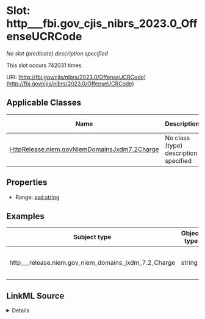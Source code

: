 

# Slot: http___fbi.gov_cjis_nibrs_2023.0_OffenseUCRCode


_No slot (predicate) description specified_






This slot occurs 742031 times.


URI: [http://fbi.gov/cjis/nibrs/2023.0/OffenseUCRCode](http://fbi.gov/cjis/nibrs/2023.0/OffenseUCRCode)



<!-- no inheritance hierarchy -->





## Applicable Classes

| Name | Description | Modifies Slot |
| --- | --- | --- |
| [HttpRelease.niem.govNiemDomainsJxdm7.2Charge](../classes/HttpRelease.niem.govNiemDomainsJxdm7.2Charge.md) | No class (type) description specified |  yes  |







## Properties

* Range: [xsd:string](http://www.w3.org/2001/XMLSchema#string)






## Examples

| Subject type | Object type | Example subject | Example object | Occurrences |
| --- | --- | --- | --- | --- |
| http___release.niem.gov_niem_domains_jxdm_7.2_Charge | string | scales:Charge/ga-clayton-magistrate;;0:02-co-00004_c1 | ALL_OTHER_OFFENSES | 742031 |




## LinkML Source

<details>

```yaml
name: http___fbi.gov_cjis_nibrs_2023.0_OffenseUCRCode
annotations:
  count:
    tag: count
    value: 742031
description: No slot (predicate) description specified
examples:
- object:
    example_object: ALL_OTHER_OFFENSES
    example_object_type: string
    example_predicate: http://fbi.gov/cjis/nibrs/2023.0/OffenseUCRCode
    example_subject: scales:Charge/ga-clayton-magistrate;;0:02-co-00004_c1
    example_subject_type: http___release.niem.gov_niem_domains_jxdm_7.2_Charge
from_schema: scales-kg
rank: 1000
slot_uri: http://fbi.gov/cjis/nibrs/2023.0/OffenseUCRCode
alias: http___fbi.gov_cjis_nibrs_2023.0_OffenseUCRCode
domain_of:
- http___release.niem.gov_niem_domains_jxdm_7.2_Charge
range: string

```
</details>